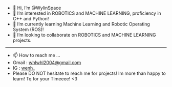 - 👋 Hi, I’m @WylinSpace
- 👀 I’m interested in ROBOTICS and MACHINE LEARNING, proficiency in C++ and Python! 
- 🌱 I’m currently learning Machine Learning and Robotic Operating System (ROS)!
- 💞️ I’m looking to collaborate on ROBOTICS and MACHINE LEARNING projects.
-----
- 📫 How to reach me ...
- Gmail : whlwhl2004@gmail.com
- IG : [wenh_](https://www.instagram.com/wenh_/)
- Please DO NOT hesitate to reach me for projects! Im more than happy to learn! Tq for your Timeeee! <3


<!---
WylinSpace/WylinSpace is a ✨ special ✨ repository because its `README.md` (this file) appears on your GitHub profile.
You can click the Preview link to take a look at your changes.
--->
